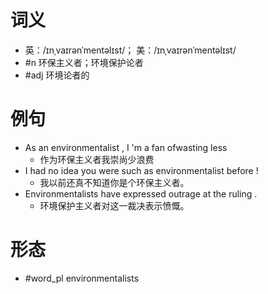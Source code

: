 # 词义
- 英：/ɪnˌvaɪrənˈmentəlɪst/； 美：/ɪnˌvaɪrənˈmentəlɪst/
- #n 环保主义者；环境保护论者
- #adj 环境论者的
# 例句
- As an environmentalist , I 'm a fan ofwasting less
	- 作为环保主义者我崇尚少浪费
- I had no idea you were such as environmentalist before !
	- 我以前还真不知道你是个环保主义者。
- Environmentalists have expressed outrage at the ruling .
	- 环境保护主义者对这一裁决表示愤慨。
# 形态
- #word_pl environmentalists
